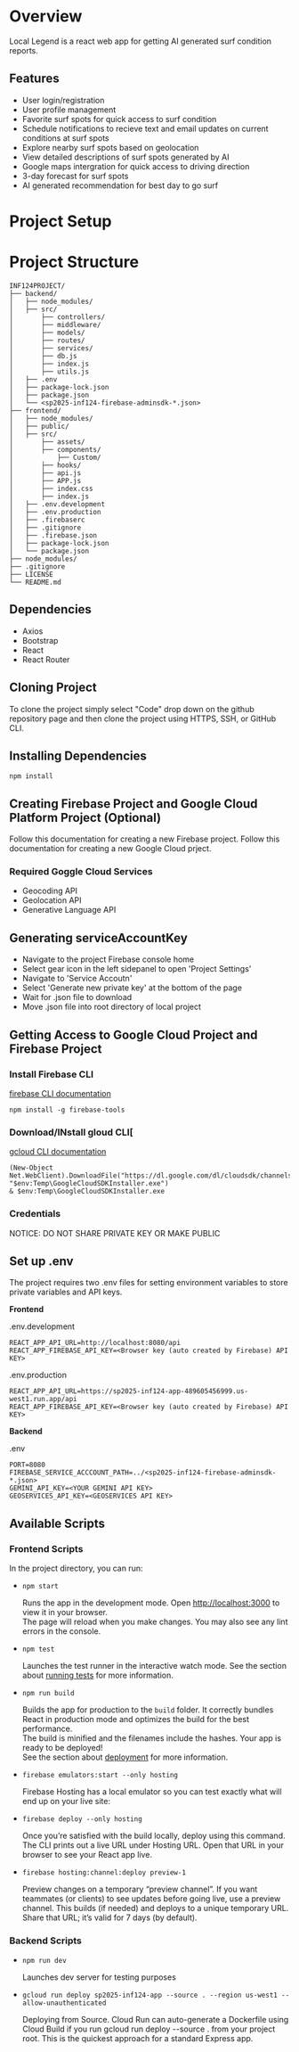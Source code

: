 # Overview
Local Legend is a react web app for getting AI generated surf condition reports.

## Features
* User login/registration
* User profile management
* Favorite surf spots for quick access to surf condition 
* Schedule notifications to recieve text and email updates on current conditions at surf spots
* Explore nearby surf spots based on geolocation
* View detailed descriptions of surf spots generated by AI
* Google maps intergration for quick access to driving direction
* 3-day forecast for surf spots
* AI generated recommendation for best day to go surf

# Project Setup

# Project Structure
```
INF124PROJECT/
├── backend/
│   ├── node_modules/
│   ├── src/
│       ├── controllers/
│       ├── middleware/
│       ├── models/
│       ├── routes/
│       ├── services/
│       ├── db.js
│       ├── index.js
│       ├── utils.js
│   ├── .env
│   ├── package-lock.json
│   ├── package.json
│   └── <sp2025-inf124-firebase-adminsdk-*.json>
├── frontend/
│   ├── node_modules/
│   ├── public/
│   ├── src/
│       ├── assets/
│       ├── components/
│           ├── Custom/
│       ├── hooks/
│       ├── api.js
│       ├── APP.js
│       ├── index.css
│       ├── index.js
│   ├── .env.development
│   ├── .env.production
│   ├── .firebaserc
│   ├── .gitignore
│   ├── .firebase.json
│   ├── package-lock.json
│   └── package.json
├── node_modules/
├── .gitignore
├── LICENSE
└── README.md 
```

## Dependencies 
* Axios
* Bootstrap
* React
* React Router

## Cloning Project
To clone the project simply select "Code" drop down on the github repository page and then clone the project using HTTPS, SSH, or GitHub CLI.

## Installing Dependencies
`npm install`

## Creating Firebase Project and Google Cloud Platform Project (Optional)
Follow this documentation for creating a new Firebase project. 
Follow this documentation for creating a new Google Cloud prject.

### Required Goggle Cloud Services
* Geocoding API
* Geolocation API
* Generative Language API

## Generating serviceAccountKey
* Navigate to the project Firebase console home
* Select gear icon in the left sidepanel to open 'Project Settings'
* Navigate to 'Service Accoutn'
* Select 'Generate new private key' at the bottom of the page
* Wait for .json file to download
* Move .json file into root directory of local project

## Getting Access to Google Cloud Project and Firebase Project

### Install Firebase CLI
[firebase CLI documentation](https://firebase.google.com/docs/cli#windows-npm)

`npm install -g firebase-tools`

### Download/INstall gloud CLI[
[gcloud CLI documentation](https://cloud.google.com/sdk/docs/install)

```
(New-Object Net.WebClient).DownloadFile("https://dl.google.com/dl/cloudsdk/channels/rapid/GoogleCloudSDKInstaller.exe", "$env:Temp\GoogleCloudSDKInstaller.exe")
& $env:Temp\GoogleCloudSDKInstaller.exe
```

### Credentials 

NOTICE: DO NOT SHARE PRIVATE KEY OR MAKE PUBLIC 

## Set up .env
The project requires two .env files for setting environment variables to store private variables and API keys. 

**Frontend**

.env.development
````
REACT_APP_API_URL=http://localhost:8080/api
REACT_APP_FIREBASE_API_KEY=<Browser key (auto created by Firebase) API KEY>
````

.env.production
````
REACT_APP_API_URL=https://sp2025-inf124-app-489605456999.us-west1.run.app/api
REACT_APP_FIREBASE_API_KEY=<Browser key (auto created by Firebase) API KEY>
````
**Backend**

.env
````
PORT=8080
FIREBASE_SERVICE_ACCCOUNT_PATH=../<sp2025-inf124-firebase-adminsdk-*.json>
GEMINI_API_KEY=<YOUR GEMINI API KEY>
GEOSERVICES_API_KEY=<GEOSERVICES API KEY>
````
## Available Scripts
### Frontend Scripts
In the project directory, you can run:
* `npm start`

    Runs the app in the development mode. Open [http://localhost:3000](http://localhost:3000) to view it in your browser.\
    The page will reload when you make changes. You may also see any lint errors in the console.
* `npm test`

    Launches the test runner in the interactive watch mode. See the section about [running tests](https://facebook.github.io/create-react-app/docs/running-tests) for more information.
* `npm run build` 

    Builds the app for production to the `build` folder. It correctly bundles React in production mode and optimizes the build for the best performance.\
    The build is minified and the filenames include the hashes. Your app is ready to be deployed!\
    See the section about [deployment](https://facebook.github.io/create-react-app/docs/deployment) for more information.
  
* `firebase emulators:start --only hosting`

     Firebase Hosting has a local emulator so you can test exactly what will end up on your live site:

* `firebase deploy --only hosting`

    Once you’re satisfied with the build locally, deploy using this command. The CLI prints out a live URL under Hosting URL. Open that URL in your browser to see your React app live.   

* `firebase hosting:channel:deploy preview-1`

    Preview changes on a temporary “preview channel”. If you want teammates (or clients) to see updates before going live, use a preview channel.
    This builds (if needed) and deploys to a unique temporary URL. Share that URL; it’s valid for 7 days (by default).
    

### Backend Scripts
* `npm run dev`

    Launches dev server for testing purposes

* `gcloud run deploy sp2025-inf124-app --source . --region us-west1 --allow-unauthenticated`

    Deploying from Source. Cloud Run can auto-generate a Dockerfile using Cloud Build if you run gcloud run deploy --source . from your project root. 
    This is the quickest approach for a standard Express app.
